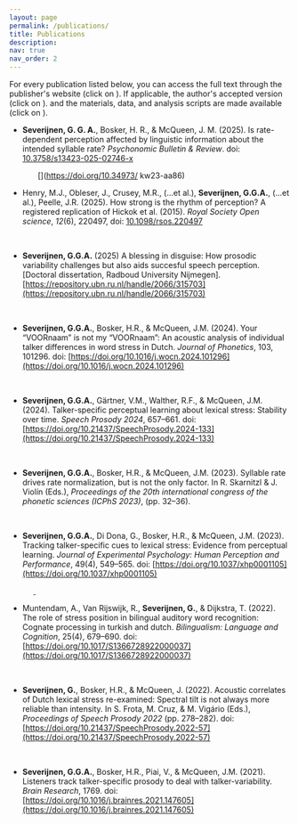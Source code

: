 ```yaml
---
layout: page
permalink: /publications/
title: Publications
description:
nav: true
nav_order: 2
---
```


<!-- _pages/publications.md -->


For every publication listed below, you can access the full text through the publisher's website (click on <span style = 'color: #c00000;'><i class="ai ai-doi ai-lg"></i></span>). If applicable, the author's accepted version (click on <span style = 'color: #c00000;'><i class="fa-regular fa-file-pdf"></i></span>). and the materials, data, and analysis scripts are made available (click on <span style = 'color: #c00000;'><i class="fa-solid fa-database"></i></span>).<br>

<!-- Every publication is given below. GGA Severijnen is given in boldface. Also, every publication has a doi, pdf, and dataset. These are included using icons, and then the link to that location. 
The &nbsp; are to place whitespace and better align the icons  -->

- **Severĳnen, G. G. A.**, Bosker, H. R., & McQueen, J. M. (2025). Is rate-dependent perception affected by
linguistic information about the intended syllable rate? *Psychonomic Bulletin & Review*. doi: [10.3758/s13423-025-02746-x](https://doi.org/10.3758/s13423-025-02746-x)

&nbsp;&nbsp;&nbsp;&nbsp;&nbsp;&nbsp;&nbsp;&nbsp;&nbsp;&nbsp;[<i class="fa-regular fa-file-pdf"></i>](../assets/pdf/severijnen_2025_PBR.pdf) &nbsp; [<i class="fa-solid fa-database"></i>](https://doi.org/10.34973/ kw23-aa86) &nbsp; [<i class="ai ai-doi ai-lg"></i>](https://link.springer.com/article/10.3758/s13423-025-02746-x)

- Henry, M.J., Obleser, J., Crusey, M.R., (...et al.), **Severijnen, G.G.A.**, (...et al.), Peelle, J.R. (2025). How strong is the rhythm of perception? A registered replication of Hickok et al. (2015). *Royal Society Open science*, *12*(6), 220497, doi: [10.1098/rsos.220497](https://royalsocietypublishing.org/doi/10.1098/rsos.220497)

&nbsp;&nbsp;&nbsp;&nbsp;&nbsp;&nbsp;&nbsp;&nbsp;&nbsp;&nbsp;[<i class="fa-regular fa-file-pdf"></i>](../assets/pdf/Henry%20e.a.%20-%202025%20-%20How%20strong%20is%20the%20rhythm%20of%20perception%20A%20registered%20replication%20of%20Hickok%20et%20al%20.%20(2015).pdf) &nbsp; [<i class="fa-solid fa-database"></i>](https://osf.io/aytez/) &nbsp; [<i class="ai ai-doi ai-lg"></i>](https://royalsocietypublishing.org/doi/10.1098/rsos.220497)


- **Severijnen, G.G.A.** (2025) A blessing in disguise: How prosodic variability challenges but also aids succesful speech perception. [Doctoral dissertation, Radboud University Nijmegen]. [https://repository.ubn.ru.nl/handle/2066/315703](https://repository.ubn.ru.nl/handle/2066/315703)

&nbsp;&nbsp;&nbsp;&nbsp;&nbsp;&nbsp;&nbsp;&nbsp;&nbsp;&nbsp;[<i class="ai ai-doi ai-lg"></i>](https://repository.ubn.ru.nl/handle/2066/315703)

- **Severĳnen, G.G.A.**, Bosker, H.R., & McQueen, J.M. (2024). Your “VOORnaam” is not my “VOORnaam”: An acoustic analysis of individual talker differences in word stress in Dutch. *Journal of Phonetics*, 103, 101296. doi: [https://doi.org/10.1016/j.wocn.2024.101296](https://doi.org/10.1016/j.wocn.2024.101296)  

&nbsp;&nbsp;&nbsp;&nbsp;&nbsp;&nbsp;&nbsp;&nbsp;&nbsp;&nbsp; [<i class="fa-regular fa-file-pdf"></i>](../assets/pdf/severijnen_2024_JPhon_accepted.pdf.pdf)     &nbsp; [<i class="fa-solid fa-database"></i>](https://doi.org/10.34973/6a6p-z140)   &nbsp; [<i class="ai ai-doi ai-lg"></i>](https://doi.org/10.1016/j.wocn.2024.101296)

- **Severĳnen, G.G.A.**, Gärtner, V.M., Walther, R.F., & McQueen, J.M. (2024). Talker-specific perceptual learning about lexical stress: Stability over time. *Speech Prosody 2024*, 657–661. doi: [https://doi.org/10.21437/SpeechProsody.2024-133](https://doi.org/10.21437/SpeechProsody.2024-133)

&nbsp;&nbsp;&nbsp;&nbsp;&nbsp;&nbsp;&nbsp;&nbsp;&nbsp;&nbsp;[<i class="fa-regular fa-file-pdf"></i>](../assets/pdf/severijnen_2024_SP24_accepted.pdf)     &nbsp;[<i class="fa-solid fa-database"></i>](https://doi.org/10.34973/x4p3-y641) &nbsp; [<i class="ai ai-doi ai-lg"></i>](https://doi.org/10.21437/SpeechProsody.2024-133)

- **Severĳnen, G.G.A.**, Bosker, H.R., & McQueen, J.M. (2023). Syllable rate drives rate normalization,
but is not the only factor. In R. Skarnitzl & J. Violín (Eds.), *Proceedings of the 20th international congress of the phonetic sciences (ICPhS 2023)*, (pp. 32–36).

&nbsp;&nbsp;&nbsp;&nbsp;&nbsp;&nbsp;&nbsp;&nbsp;&nbsp;&nbsp;[<i class="fa-regular fa-file-pdf"></i>](../assets/pdf/severijnen_2023_icphs23.pdf) &nbsp; [<i class="ai ai-doi ai-lg"></i>](https://www.internationalphoneticassociation.org/icphs-proceedings/ICPhS2023/full_papers/81.pdf)

- **Severĳnen, G.G.A.**, Di Dona, G., Bosker, H.R., & McQueen, J.M. (2023). Tracking talker-specific cues
to lexical stress: Evidence from perceptual learning. *Journal of Experimental Psychology: Human Perception and Performance*, 49(4), 549–565. doi: [https://doi.org/10.1037/xhp0001105](https://doi.org/10.1037/xhp0001105)

&nbsp;&nbsp;&nbsp;&nbsp;&nbsp;&nbsp;&nbsp;&nbsp;&nbsp;&nbsp;[<i class="fa-regular fa-file-pdf"></i>](../assets/pdf/severijnen_2023_JEPHPP_accepted.pdf)     [&nbsp;<i class="fa-solid fa-database"></i>](https://osf.io/dczx9/?view_only=44f227db3c134685ad1db9cf46e317f7) &nbsp; [<i class="ai ai-doi ai-lg"></i>](https://doi.org/10.1037/xhp0001105)

- Muntendam, A., Van Rĳswĳk, R., **Severĳnen, G.**, & Dĳkstra, T. (2022). The role of stress position in
bilingual auditory word recognition: Cognate processing in turkish and dutch. *Bilingualism: Language and Cognition*, 25(4), 679–690. doi: [https://doi.org/10.1017/S1366728922000037](https://doi.org/10.1017/S1366728922000037)

&nbsp;&nbsp;&nbsp;&nbsp;&nbsp;&nbsp;&nbsp;&nbsp;&nbsp;&nbsp; [<i class="ai ai-doi ai-lg"></i>](https://doi.org/10.1017/S1366728922000037)

- **Severĳnen, G.**, Bosker, H.R., & McQueen, J. (2022). Acoustic correlates of Dutch lexical stress
re-examined: Spectral tilt is not always more reliable than intensity. In S. Frota, M. Cruz, & M. Vigário
(Eds.), *Proceedings of Speech Prosody 2022* (pp. 278–282). doi: [https://doi.org/10.21437/SpeechProsody.2022-57](https://doi.org/10.21437/SpeechProsody.2022-57)

&nbsp;&nbsp;&nbsp;&nbsp;&nbsp;&nbsp;&nbsp;&nbsp;&nbsp;&nbsp;[<i class="fa-regular fa-file-pdf"></i>](../assets/pdf/severijnen_2022_SP22_accepted.pdf) &nbsp; [<i class="ai ai-doi ai-lg"></i>](https://doi.org/10.21437/SpeechProsody.2022-57)

- **Severĳnen, G.G.A.**, Bosker, H.R., Piai, V., & McQueen, J.M. (2021). Listeners track talker-specific
prosody to deal with talker-variability. *Brain Research*, 1769. doi: [https://doi.org/10.1016/j.brainres.2021.147605](https://doi.org/10.1016/j.brainres.2021.147605)

&nbsp;&nbsp;&nbsp;&nbsp;&nbsp;&nbsp;&nbsp;&nbsp;&nbsp;&nbsp;[<i class="fa-regular fa-file-pdf"></i>](../assets/pdf/severijnen_2021_BR_accepted.pdf)     &nbsp;[<i class="fa-solid fa-database"></i>](https://osf.io/8h6xb/?view_only=2a2818bdc29442f38a906e62cebd6dc2) &nbsp; [<i class="ai ai-doi ai-lg"></i>](https://doi.org/10.1016/j.brainres.2021.147605)
